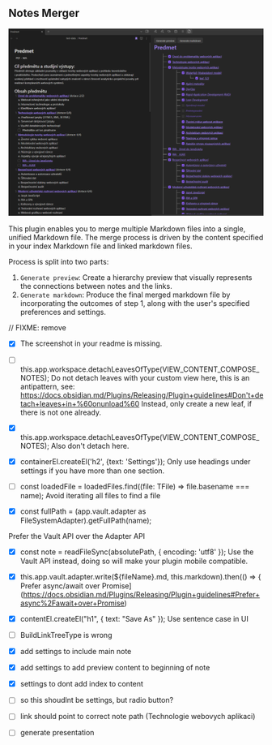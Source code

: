 ## Notes Merger
![notes merger preview](https://github.com/niffka/notes-merger/blob/main/src/img/generate_markdown.png)

This plugin enables you to merge multiple Markdown files into a single, unified Markdown file. The merge process is driven by the content specified in your index Markdown file and linked markdown files.

Process is split into two parts:
1. `Generate preview`: Create a hierarchy preview that visually represents the connections between notes and the links.
2. `Generate markdown`: Produce the final merged markdown file by incorporating the outcomes of step 1, along with the user's specified preferences and settings.

// FIXME: remove
- [x] The screenshot in your readme is missing.

- [ ] this.app.workspace.detachLeavesOfType(VIEW_CONTENT_COMPOSE_NOTES);
Do not detach leaves with your custom view here, this is an antipattern, see: https://docs.obsidian.md/Plugins/Releasing/Plugin+guidelines#Don't+detach+leaves+in+%60onunload%60
Instead, only create a new leaf, if there is not one already.

- [x] this.app.workspace.detachLeavesOfType(VIEW_CONTENT_COMPOSE_NOTES);
Also don't detach here.

- [x] containerEl.createEl('h2', {text: 'Settings'});
Only use headings under settings if you have more than one section.

- [ ] const loadedFile = loadedFiles.find((file: TFile) => file.basename === name);
Avoid iterating all files to find a file

- [x] const fullPath = (app.vault.adapter as FileSystemAdapter).getFullPath(name);

Prefer the Vault API over the Adapter API

- [x] const note = readFileSync(absolutePath, { encoding: 'utf8' });
Use the Vault API instead, doing so will make your plugin mobile compatible.

- [x] this.app.vault.adapter.write(${fileName}.md, this.markdown).then(() => {
Prefer async/await over Promise](https://docs.obsidian.md/Plugins/Releasing/Plugin+guidelines#Prefer+async%2Fawait+over+Promise)

- [x] contentEl.createEl("h1", { text: "Save As" });
Use sentence case in UI


- [ ] BuildLinkTreeType is wrong
- [x] add settings to include main note 
- [x] add settings to add preview content to beginning of note 
- [x] settings to dont add index to content
- [ ] so this shoudlnt be settings, but radio button?


- [ ] link should point to correct note path (Technologie webovych aplikaci)
- [ ] generate presentation
